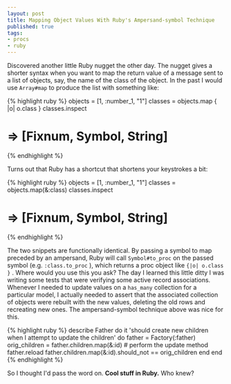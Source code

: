 ```yaml
---
layout: post
title: Mapping Object Values With Ruby's Ampersand-symbol Technique
published: true
tags:
- procs
- ruby
---
```

Discovered another little Ruby nugget the other day. The nugget gives a shorter syntax when you want to map the return value of a message sent to a list of objects, say, the name of the class of the object. In the past I would use `Array#map` to produce the list with something like:

{% highlight ruby %}
  objects = [1, :number_1, "1"]
  classes = objects.map { |o| o.class }
  classes.inspect
  # => [Fixnum, Symbol, String]
{% endhighlight %}

Turns out that Ruby has a shortcut that shortens your keystrokes a bit:

{% highlight ruby %}
  objects = [1, :number_1, "1"]
  classes = objects.map(&:class)
  classes.inspect
  # => [Fixnum, Symbol, String]
{% endhighlight %}

The two snippets are functionally identical. By passing a symbol to map preceded by an ampersand, Ruby will call `Symbol#to_proc` on the passed symbol (e.g. `:class.to_proc` ), which returns a proc object like `{|o| o.class }` . Where would you use this you ask? The day I learned this little ditty I was writing some tests that were verifying some active record associations. Whenever I needed to update values on a `has_many` collection for a particular model, I actually needed to assert that the associated collection of objects were rebuilt with the new values, deleting the old rows and recreating new ones. The ampersand-symbol technique above was nice for this.

{% highlight ruby %}
  describe Father do
    it 'should create new children when I attempt to update the children' do
      father = Factory(:father)
      orig_children = father.children.map(&:id)
      # perform the update method
      father.reload
      father.children.map(&:id).should\_not == orig\_children
    end
  end
{% endhighlight %}

So I thought I'd pass the word on. **Cool stuff in Ruby.** Who knew?

